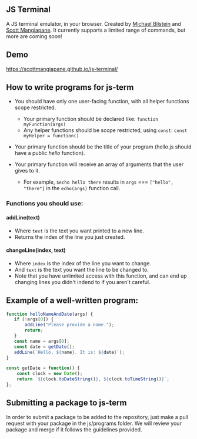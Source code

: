 ## JS Terminal

A JS terminal emulator, in your browser. Created by [Michael Bilstein](https://github.com/Meegul304) and [Scott Mangiapane](https://github.com/scottmangiapane). It currently supports a limited range of commands, but more are coming soon!

## Demo

https://scottmangiapane.github.io/js-terminal/

## How to write programs for js-term

- You should have only one user-facing function, with all helper functions scope restricted.
  - Your primary function should be declared like: `function myFunction(args)`
  - Any helper functions should be scope restricted, using `const`: `const myHelper = function()`
- Your primary function should be the title of your program (hello.js should have a public *hello* function).

- Your primary function will receive an array of arguments that the user gives to it.
  - For example, `$echo hello there` results in `args` === `["hello", "there"]` in the `echo(args)` function call.

### Functions you should use:
#### addLine(text)
- Where `text` is the text you want printed to a new line.
- Returns the index of the line you just created.

#### changeLine(index, text)
- Where `index` is the index of the line you want to change.
- And `text` is the text you want the line to be changed to.
- Note that you have unlimited access with this function, and can end up changing lines you didn't indend to if you aren't careful.

## Example of a well-written program:
```javascript
function helloNameAndDate(args) {
   if (!args[0]) {
       addLine("Please provide a name.");
       return;
   }
   const name = args[0];
   const date = getDate();
   addLine(`Hello, ${name}. It is: ${date}`);
}

const getDate = function() {
    const clock = new Date();
    return `${clock.toDateString()}, ${clock.toTimeString()}`;
};
```


## Submitting a package to js-term
In order to submit a package to be added to the repository, just make a pull request with your package in the js/programs folder. We will review your package and merge if it follows the guidelines provided.